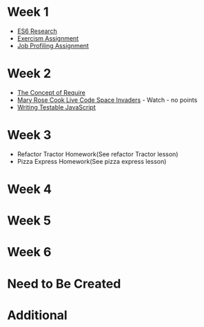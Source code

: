 # Week 1

- [ES6 Research](es6-research.markdown)
- [Exercism Assignment](exercism.markdown)
- [Job Profiling Assignment](job-profiling.markdown)

# Week 2

- [The Concept of Require](the-concept-of-require.markdown)
- [Mary Rose Cook Live Code Space Invaders](live-coding-a-game.markdown) - Watch - no points 
- [Writing Testable JavaScript](writing-testable-javascript.markdown)

# Week 3

- Refactor Tractor Homework(See refactor Tractor lesson)
- Pizza Express Homework(See pizza express lesson)

# Week 4

# Week 5

# Week 6

# Need to Be Created

# Additional
